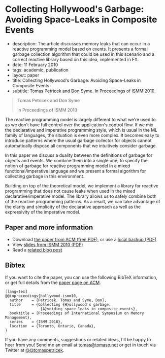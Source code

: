 # Collecting Hollywood's Garbage: Avoiding Space-Leaks in Composite Events


 - description:  The article discusses memory leaks that can occur in a reactive programming model based on events.
    It presents a formal garbage collection algorithm that could be used in this scenario and a
    correct reactive library based on this idea, implemented in F#.
 - date: 11 February 2010
 - tags: academic, publication
 - layout: paper
 - title: Collecting Hollywood's Garbage: Avoiding Space-Leaks in Composite Events
 - subtitle: Tomas Petricek and Don Syme. In Proceedings of ISMM 2010.
 

> Tomas Petricek and Don Syme
>
> In Proceedings of ISMM 2010

The reactive programming model is largely different to what we're used to as we don't 
have full control over the application's control flow. If we mix the declarative and 
imperative programming style, which is usual in the ML family of languages, the situation 
is even more complex. It becomes easy to introduce patterns where the usual garbage collector 
for objects cannot automatically dispose all components that we intuitively consider garbage.

In this paper we discuss a duality between the definitions of garbage for objects and events. 
We combine them into a single one, to specify the notion of garbage for reactive programming 
model in a mixed functional/imperative language and we present a formal algorithm for collecting 
garbage in this environment.

Building on top of the theoretical model, we implement a library for reactive programming that 
does not cause leaks when used in the mixed declarative/imperative model. The library allows us 
to safely combine both of the reactive programming patterns. As a result, we can take advantage 
of the clarity and simplicity of the declarative approach as well as the expressivity of the 
imperative model.

## Paper and more information

 - Download [the paper from ACM (free PDF)](http://dl.acm.org/authorize?357245), or use a [local backup (PDF)](hollywood.pdf)
 - View [slides from ISMM 2010 (PDF)](ismm-talk.pdf)
 - Read a [related blog post](http://tomasp.net/blog/event-object-duality.aspx)

## <a id="cite">Bibtex</a>
If you want to cite the paper, you can use the following BibTeX information, or
get full details from the [paper page on ACM](http://dl.acm.org/citation.cfm?id=1806651.1806662&coll=DL&dl=GUIDE&CFID=375487526&CFTOKEN=86636259).

    [lang=tex]
    @@inproceedings{hollywood-ismm10,
      author    = {Petricek, Tomas and Syme, Don},
      title     = {Collecting {H}ollywood's garbage: 
                    {A}voiding space-leaks in composite events},
      booktitle = {Proceedings of International Symposium on Memory Management},
      series    = {ISMM 2010},
      location  = {Toronto, Ontario, Canada},
    }

If you have any comments, suggestions or related ideas, I'll be happy to 
hear from you! Send me an email at [tomas@tomasp.net](mailto:tomas@tomasp.net)
or get in touch via Twitter at [@@tomaspetricek](http://twitter.com/tomaspetricek).
